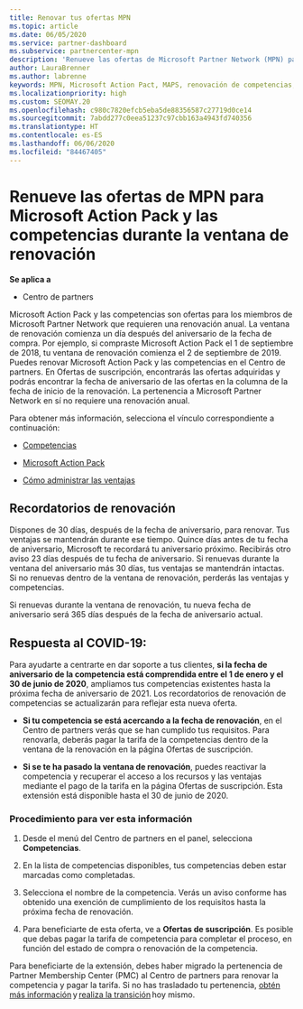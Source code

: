 ```yaml
---
title: Renovar tus ofertas MPN
ms.topic: article
ms.date: 06/05/2020
ms.service: partner-dashboard
ms.subservice: partnercenter-mpn
description: 'Renueve las ofertas de Microsoft Partner Network (MPN) para Microsoft Action Pack y las competencias: la ventana de renovación comienza un día después del aniversario de la fecha de compra.'
author: LauraBrenner
ms.author: labrenne
keywords: MPN, Microsoft Action Pact, MAPS, renovación de competencias, fecha de renovación
ms.localizationpriority: high
ms.custom: SEOMAY.20
ms.openlocfilehash: c980c7820efcb5eba5de88356587c27719d0ce14
ms.sourcegitcommit: 7abdd277c0eea51237c97cbb163a4943fd740356
ms.translationtype: HT
ms.contentlocale: es-ES
ms.lasthandoff: 06/06/2020
ms.locfileid: "84467405"
---
```

# <a name="renew-your-mpn-offers-for-microsoft-action-pack-and-competencies-during-the-renewal-window"></a>Renueve las ofertas de MPN para Microsoft Action Pack y las competencias durante la ventana de renovación

**Se aplica a**

- Centro de partners

Microsoft Action Pack y las competencias son ofertas para los miembros de Microsoft Partner Network que requieren una renovación anual. La ventana de renovación comienza un día después del aniversario de la fecha de compra. Por ejemplo, si compraste Microsoft Action Pack el 1 de septiembre de 2018, tu ventana de renovación comienza el 2 de septiembre de 2019. Puedes renovar Microsoft Action Pack y las competencias en el Centro de partners. En Ofertas de suscripción, encontrarás las ofertas adquiridas y podrás encontrar la fecha de aniversario de las ofertas en la columna de la fecha de inicio de la renovación. La pertenencia a Microsoft Partner Network en sí no requiere una renovación anual. 

Para obtener más información, selecciona el vínculo correspondiente a continuación: 

- [Competencias](learn-about-competencies.md)

- [Microsoft Action Pack](mpn-get-action-pack.md)

- [Cómo administrar las ventajas](manage-your-partner-network-benefits.md)

## <a name="renewal-reminders"></a>Recordatorios de renovación 

Dispones de 30 días, después de la fecha de aniversario, para renovar. Tus ventajas se mantendrán durante ese tiempo. Quince días antes de tu fecha de aniversario, Microsoft te recordará tu aniversario próximo. Recibirás otro aviso 23 días después de tu fecha de aniversario. Si renuevas durante la ventana del aniversario más 30 días, tus ventajas se mantendrán intactas. Si no renuevas dentro de la ventana de renovación, perderás las ventajas y competencias.

Si renuevas durante la ventana de renovación, tu nueva fecha de aniversario será 365 días después de la fecha de aniversario actual.

## <a name="responding-to-covid-19"></a>Respuesta al COVID-19:

Para ayudarte a centrarte en dar soporte a tus clientes, **si la fecha de aniversario de la competencia está comprendida entre el 1 de enero y el 30 de junio de 2020**, ampliamos tus competencias existentes hasta la próxima fecha de aniversario de 2021. Los recordatorios de renovación de competencias se actualizarán para reflejar esta nueva oferta. 

- **Si tu competencia se está acercando a la fecha de renovación**, en el Centro de partners verás que se han cumplido tus requisitos. Para renovarla, deberás pagar la tarifa de la competencias dentro de la ventana de la renovación en la página Ofertas de suscripción. 

- **Si se te ha pasado la ventana de renovación**, puedes reactivar la competencia y recuperar el acceso a los recursos y las ventajas mediante el pago de la tarifa en la página Ofertas de suscripción. Esta extensión está disponible hasta el 30 de junio de 2020.   

### <a name="how-to-view-this-information"></a>Procedimiento para ver esta información

1. Desde el menú del Centro de partners en el panel, selecciona **Competencias**.  

2. En la lista de competencias disponibles, tus competencias deben estar marcadas como completadas.  

3. Selecciona el nombre de la competencia. Verás un aviso conforme has obtenido una exención de cumplimiento de los requisitos hasta la próxima fecha de renovación.   

4. Para beneficiarte de esta oferta, ve a **Ofertas de suscripción**. Es posible que debas pagar la tarifa de competencia para completar el proceso, en función del estado de compra o renovación de la competencia. 

Para beneficiarte de la extensión, debes haber migrado la pertenencia de Partner Membership Center (PMC) al Centro de partners para renovar la competencia y pagar la tarifa. Si no has trasladado tu pertenencia, [obtén más información](prepare-pmc-pc-migration.md) y [realiza la transición](https://partners.microsoft.com/partnerprogram/Welcome.aspx) hoy mismo.  
